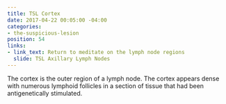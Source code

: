```yaml
---
title: TSL Cortex
date: 2017-04-22 00:05:00 -04:00
categories:
- the-suspicious-lesion
position: 54
links:
- link_text: Return to meditate on the lymph node regions
  slide: TSL Axillary Lymph Nodes
---
```


The cortex is the outer region of a lymph node. The cortex appears dense with numerous lymphoid follicles in a section of tissue that had been antigenetically stimulated.